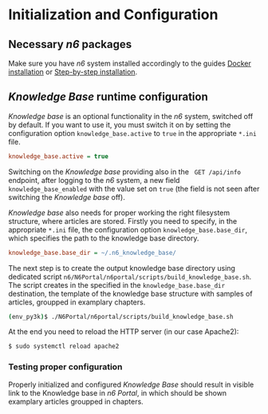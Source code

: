 # Initialization and Configuration

## Necessary _n6_ packages

Make sure you have _n6_ system installed accordingly to the guides [Docker installation](../../../install_and_conf/docker.md) or [Step-by-step installation](../../../install_and_conf/step_by_step/index.md).

## _Knowledge Base_ runtime configuration

_Knowledge base_ is an optional functionality in the _n6_ system, switched off by default. If you want to use it, you must switch it on by setting the configuration option `knowledge_base.active` to `true` in the appropriate `*.ini` file.

```ini
knowledge_base.active = true
```

Switching on the _Knowledge base_ providing also in the ` GET /api/info` endpoint, after logging to the _n6_ system, a new field `knowledge_base_enabled` with the value set on `true` (the field is not seen after switching the _Knowledge base_ off).

_Knowledge base_ also needs for proper working the right filesystem structure, where articles are stored. Firstly you need to specify, in the appropriate `*.ini` file, the configuration option `knowledge_base.base_dir`, which specifies the path to the knowledge base directory.

```ini
knowledge_base.base_dir = ~/.n6_knowledge_base/
```

The next step is to create the output knowledge base directory using dedicated script `n6/N6Portal/n6portal/scripts/build_knowledge_base.sh`. The script creates in the specified in the `knowledge_base.base_dir` destination, the template of the knowledge base structure with samples of articles, groupped in examplary chapters.

```bash
(env_py3k)$ ./N6Portal/n6portal/scripts/build_knowledge_base.sh
```

At the end you need to reload the HTTP server (in our case Apache2):

```bash
$ sudo systemctl reload apache2
```

### Testing proper configuration

Properly initialized and configured _Knowledge Base_ should result in visible link to the Knowledge base in _n6 Portal_, in which should be shown examplary articles groupped in chapters.